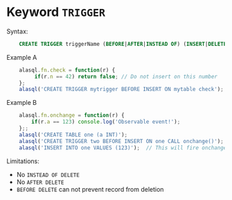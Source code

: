 # Keyword `TRIGGER`

Syntax:
```sql
    CREATE TRIGGER triggerName (BEFORE|AFTER|INSTEAD OF) (INSERT|DELETE|UPDATE) ON tableName (Statement|Function)
```

Example A
```js
    alasql.fn.check = function(r) {
         if(r.n == 42) return false; // Do not insert on this number 
    };
    alasql('CREATE TRIGGER mytrigger BEFORE INSERT ON mytable check');
```

Example B
```js
    alasql.fn.onchange = function(r) {
        if(r.a == 123) console.log('Observable event!');
    };;
    alasql('CREATE TABLE one (a INT)');
    alasql('CREATE TRIGGER two BEFORE INSERT ON one CALL onchange()');
    alasql('INSERT INTO one VALUES (123)');  // This will fire onchange()
```


Limitations:
* No `INSTEAD OF DELETE` 
* No `AFTER DELETE` 
* `BEFORE DELETE` can not prevent record from deletion 

